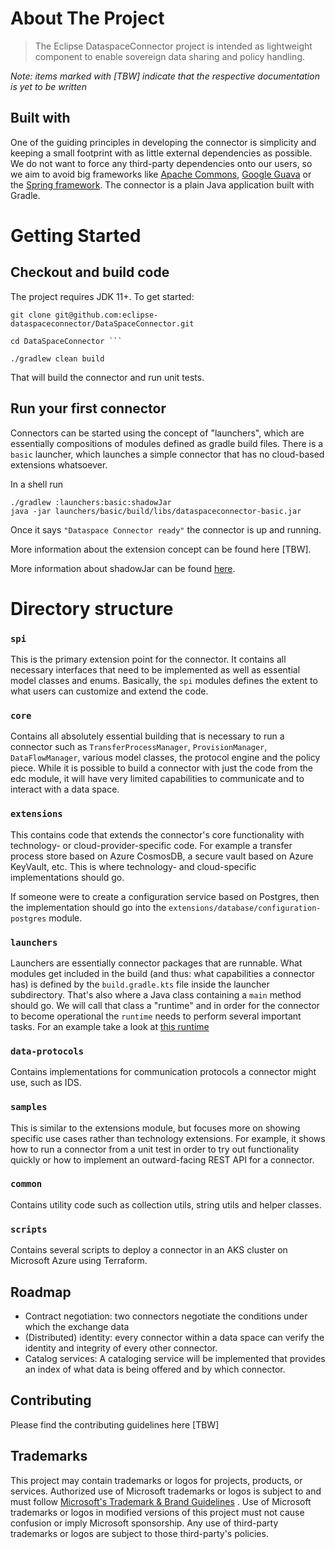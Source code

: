 # About The Project

> The Eclipse DataspaceConnector project is intended as lightweight component to enable sovereign data sharing and policy
> handling.

_Note: items marked with [TBW] indicate that the respective documentation is yet to be written_

## Built with

One of the guiding principles in developing the connector is simplicity and keeping a small footprint with as little
external dependencies as possible. We do not want to force any third-party dependencies onto our users, so we aim to
avoid big frameworks like [Apache Commons](https://commons.apache.org/), [Google Guava](https://github.com/google/guava)
or the [Spring framework](https://spring.io/). The connector is a plain Java application built with Gradle.

# Getting Started

## Checkout and build code

The project requires JDK 11+. To get started:

``` shell 
git clone git@github.com:eclipse-dataspaceconnector/DataSpaceConnector.git

cd DataSpaceConnector ```

./gradlew clean build
```

That will build the connector and run unit tests.

## Run your first connector

Connectors can be started using the concept of "launchers", which are essentially compositions of modules defined as
gradle build files. There is a `basic` launcher, which launches a simple connector that has no cloud-based extensions
whatsoever.

In a shell run

```shell
./gradlew :launchers:basic:shadowJar
java -jar launchers/basic/build/libs/dataspaceconnector-basic.jar
```

Once it says `"Dataspace Connector ready"` the connector is up and running.

More information about the extension concept can be found here [TBW].

More information about shadowJar can be found [here](https://github.com/johnrengelman/shadow).

# Directory structure

### `spi`

This is the primary extension point for the connector. It contains all necessary interfaces that need to be implemented
as well as essential model classes and enums. Basically, the `spi` modules defines the extent to what users can
customize and extend the code.

### `core`

Contains all absolutely essential building that is necessary to run a connector such as `TransferProcessManager`,
`ProvisionManager`, `DataFlowManager`, various model classes, the protocol engine and the policy piece. While it is
possible to build a connector with just the code from the edc module, it will have very limited capabilities to
communicate and to interact with a data space.

### `extensions`

This contains code that extends the connector's core functionality with technology- or cloud-provider-specific code. For
example a transfer process store based on Azure CosmosDB, a secure vault based on Azure KeyVault, etc. This is where
technology- and cloud-specific implementations should go.

If someone were to create a configuration service based on Postgres, then the implementation should go into
the `extensions/database/configuration-postgres` module.

### `launchers`

Launchers are essentially connector packages that are runnable. What modules get included in the build (and thus: what
capabilities a connector has) is defined by the `build.gradle.kts` file inside the launcher subdirectory. That's also
where a Java class containing a `main` method should go. We will call that class a "runtime" and in order for the
connector to become operational the `runtime` needs to perform several important tasks. For an example take a look at
[this runtime](launchers/basic/src/main/java/org/eclipse/dataspaceconnector/runtime/ConnectorRuntime.java)

### `data-protocols`

Contains implementations for communication protocols a connector might use, such as IDS.

### `samples`

This is similar to the extensions module, but focuses more on showing specific use cases rather than technology
extensions. For example, it shows how to run a connector from a unit test in order to try out functionality quickly or
how to implement an outward-facing REST API for a connector.

### `common`

Contains utility code such as collection utils, string utils and helper classes.

### `scripts`

Contains several scripts to deploy a connector in an AKS cluster on Microsoft Azure using Terraform.

## Roadmap

- Contract negotiation: two connectors negotiate the conditions under which the exchange data
- (Distributed) identity: every connector within a data space can verify the identity and integrity of every other
  connector.
- Catalog services: A cataloging service will be implemented that provides an index of what data is being offered and by
  which connector.

## Contributing
Please find the contributing guidelines here [TBW]

## Trademarks

This project may contain trademarks or logos for projects, products, or services. Authorized use of Microsoft trademarks
or logos is subject to and must follow
[Microsoft's Trademark & Brand Guidelines](https://www.microsoft.com/en-us/legal/intellectualproperty/trademarks/usage/general)
. Use of Microsoft trademarks or logos in modified versions of this project must not cause confusion or imply Microsoft
sponsorship. Any use of third-party trademarks or logos are subject to those third-party's policies.
